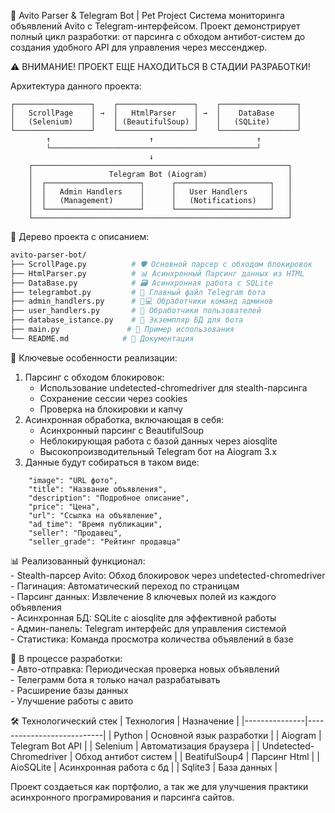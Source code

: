 🚀 Avito Parser & Telegram Bot | Pet Project
Cистема мониторинга объявлений Avito с Telegram-интерфейсом. Проект демонстрирует полный цикл разработки: от парсинга с обходом антибот-систем до создания удобного API для управления через мессенджер.

⚠️ ВНИМАНИЕ! ПРОЕКТ ЕЩЕ НАХОДИТЬСЯ В СТАДИИ РАЗРАБОТКИ!

Архитектура данного проекта: 
```
┌─────────────────┐    ┌─────────────────┐    ┌─────────────────┐  
│   ScrollPage    │ →  │   HtmlParser    │ →  │    DataBase     │  
│   (Selenium)    │    │ (BeautifulSoup) │    │   (SQLite)      │  
└─────────────────┘    └─────────────────┘    └─────────────────┘  
        ↑                      ↑                       ↑  
        └──────────────────────────────────────────────┘  
                               ↓  
    ┌─────────────────────────────────────────────────────────┐  
    │                 Telegram Bot (Aiogram)                  │  
    │  ┌─────────────────────┐      ┌─────────────────────┐   │  
    │  │   Admin Handlers    │      │   User Handlers     │   │  
    │  │   (Management)      │      │   (Notifications)   │   │  
    │  └─────────────────────┘      └─────────────────────┘   │  
    └─────────────────────────────────────────────────────────┘
```

🌳 Дерево проекта с описанием:
```bash
avito-parser-bot/
├── ScrollPage.py          # 🛡️ Основной парсер с обходом блокировок
├── HtmlParser.py          # 📊 Асинхронный Парсинг данных из HTML
├── DataBase.py            # 🗃️ Асинхронная работа с SQLite
├── telegrambot.py         # 🤖 Главный файл Telegram бота
├── admin_handlers.py      # 👨💻 Обработчики команд админов
├── user_handlers.py       # 👤 Обработчики пользователей
├── database_istance.py    # 🔌 Экземпляр БД для бота
├── main.py               # 🚀 Пример использования
└── README.md            # 📖 Документация
```

🔧 Ключевые особенности реализации:  
1. Парсинг с обходом блокировок:  
    - Использование undetected-chromedriver для stealth-парсинга  
    - Сохранение сессии через cookies  
    - Проверка на блокировки и капчу
2. Асинхронная обработка, включающая в себя:  
    - Асинхронный парсинг с BeautifulSoup  
    - Неблокирующая работа с базой данных через aiosqlite  
    - Высокопроизводительный Telegram бот на Aiogram 3.x  
3. Данные будут собираться в таком виде:
```
    "image": "URL фото",
    "title": "Название объявления", 
    "description": "Подробное описание",
    "price": "Цена",
    "url": "Ссылка на объявление",
    "ad_time": "Время публикации",
    "seller": "Продавец",
    "seller_grade": "Рейтинг продавца"
```
📊 Реализованный функционал:  
    - Stealth-парсер Avito: Обход блокировок через undetected-chromedriver  
    - Пагинация: Автоматический переход по страницам  
    - Парсинг данных: Извлечение 8 ключевых полей из каждого объявления  
    - Асинхронная БД: SQLite с aiosqlite для эффективной работы  
    - Админ-панель: Telegram интерфейс для управления системой  
    - Статистика: Команда просмотра количества объявлений в базе  

🚧 В процессе разработки:  
    - Авто-отправка: Периодическая проверка новых объявлений  
    - Телеграмм бота я только начал разрабатывать  
    - Расширение базы данных  
    - Улучшение работы с авито  

🛠 Технологический стек
|   Технология  |       Назначение          | 
|---------------|---------------------------|
| Python        | Основной язык разработки  |
| Aiogram       | Telegram Bot API          |
| Selenium      | Автоматизация браузера    |
| Undetected-Chromedriver   | Обход антибот систем      |
| BeatifulSoup4 | Парсинг Html              |
| AioSQLite     | Асинхронная работа с бд   |
| Sqlite3       | База данных               |

Проект создаеться как портфолио, а так же для улучшения практики асинхронного програмирования и парсинга сайтов.
